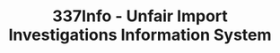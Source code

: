 ---
bigquery: https://console.cloud.google.com/bigquery?p=patents-public-data&d=usitc_investigations&page=dataset&project=sheets-management-319211
citation: US International Trade Commission 337Info Unfair Import Investigations Information
  System
contributors: US International Trade Comission
cost: None
description: US International Trade Commission 337Info Unfair Import Investigations
  Information System contains data on investigations done under Section 337. Section
  337 declares the infringement of certain statutory intellectual property rights
  and other forms of unfair competition in import trade to be unlawful practices.
  Most Section 337 investigations involve allegations of patent or registered trademark
  infringement.
documentation: FAQ and tutorial available on the site
last_edit: Mon, 04 Apr 2022 19:10:40 GMT
location: https://pubapps2.usitc.gov/337external/
maintained_by: US International Trade Comission
schema_fields: '[''finalDetViolation'', ''investigationTermDate'', ''lastUpdated'',
  ''teoReliefGranted'', ''investigationType'', ''trademarkNumbers'', ''actualEndDateEvidHear'',
  ''complainant'', ''invUnfairAct'', ''actualStartDateEvidHear'', ''dateOfPublicationFrNotice'',
  ''finalDetNoViolation'', ''publication_number'', ''patentNumber'', ''teoIdIssueDate'',
  ''gcAttorney'', ''reportingRequirements'', ''currentActiveALJ'', ''patentNumbers'',
  ''ouiiParticipation'', ''title'', ''dateCreated'', ''ouiiAttorney'', ''scheduledEndDateEvidHear'',
  ''copyrightNumbers'', ''htsNumbers'', ''issueDateOtherNonFinal'', ''endDateMarkmanHearing'',
  ''startDateMarkmanHearing'', ''investigationNo'', ''markmanHearing'', ''respondent'',
  ''docketNo'', ''aljAssigned'', ''internalRemand'', ''cafcAppeals'', ''scheduledStartDateEvidHear'',
  ''dateComplaintFiled'', ''teoIdDueDate'', ''finalIdOnViolationDue'', ''id'', ''teoProceedingInvolved'',
  ''finalIdOnViolationIssue'', ''currentStatus'', ''targetDate'']'
shortname: unfair_import_investigations
tags:
- import
- legal
- trade
timeframe: 2008-2021 (prior to 2008 downloadable as a JSON file)
title: 337Info - Unfair Import Investigations Information System
uuid: 2721f5ec-e599-4890-9265-9706719fc71e
---